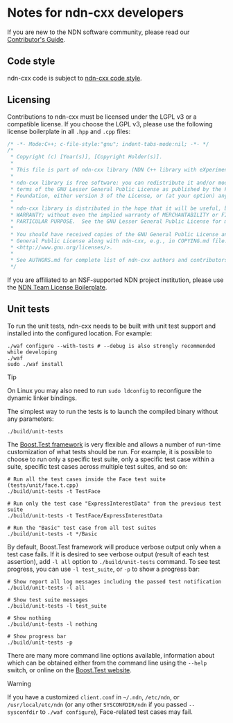 # Notes for ndn-cxx developers

If you are new to the NDN software community, please read our
[Contributor's Guide](https://github.com/named-data/.github/blob/main/CONTRIBUTING.md).

## Code style

ndn-cxx code is subject to [ndn-cxx code style](https://docs.named-data.net/ndn-cxx/current/code-style.html).

## Licensing

Contributions to ndn-cxx must be licensed under the LGPL v3 or a compatible license.
If you choose the LGPL v3, please use the following license boilerplate in all `.hpp`
and `.cpp` files:

```cpp
/* -*- Mode:C++; c-file-style:"gnu"; indent-tabs-mode:nil; -*- */
/*
 * Copyright (c) [Year(s)], [Copyright Holder(s)].
 *
 * This file is part of ndn-cxx library (NDN C++ library with eXperimental eXtensions).
 *
 * ndn-cxx library is free software: you can redistribute it and/or modify it under the
 * terms of the GNU Lesser General Public License as published by the Free Software
 * Foundation, either version 3 of the License, or (at your option) any later version.
 *
 * ndn-cxx library is distributed in the hope that it will be useful, but WITHOUT ANY
 * WARRANTY; without even the implied warranty of MERCHANTABILITY or FITNESS FOR A
 * PARTICULAR PURPOSE.  See the GNU Lesser General Public License for more details.
 *
 * You should have received copies of the GNU General Public License and GNU Lesser
 * General Public License along with ndn-cxx, e.g., in COPYING.md file.  If not, see
 * <http://www.gnu.org/licenses/>.
 *
 * See AUTHORS.md for complete list of ndn-cxx authors and contributors.
 */
```

If you are affiliated to an NSF-supported NDN project institution, please use the [NDN Team License
Boilerplate](https://redmine.named-data.net/projects/ndn-cxx/wiki/NDN_Team_License_Boilerplate_(ndn-cxx)).

## Unit tests

To run the unit tests, ndn-cxx needs to be built with unit test support and installed
into the configured location.  For example:

```shell
./waf configure --with-tests # --debug is also strongly recommended while developing
./waf
sudo ./waf install
```

> [!TIP]
> On Linux you may also need to run `sudo ldconfig` to reconfigure the dynamic linker bindings.

The simplest way to run the tests is to launch the compiled binary without any parameters:

```shell
./build/unit-tests
```

The [Boost.Test framework](https://www.boost.org/doc/libs/1_71_0/libs/test/doc/html/index.html)
is very flexible and allows a number of run-time customization of what tests should be run.
For example, it is possible to choose to run only a specific test suite, only a specific
test case within a suite, specific test cases across multiple test suites, and so on:

```shell
# Run all the test cases inside the Face test suite (tests/unit/face.t.cpp)
./build/unit-tests -t TestFace

# Run only the test case "ExpressInterestData" from the previous test suite
./build/unit-tests -t TestFace/ExpressInterestData

# Run the "Basic" test case from all test suites
./build/unit-tests -t */Basic
```

By default, Boost.Test framework will produce verbose output only when a test case fails.
If it is desired to see verbose output (result of each test assertion), add `-l all`
option to `./build/unit-tests` command.  To see test progress, you can use `-l test_suite`,
or `-p` to show a progress bar:

```shell
# Show report all log messages including the passed test notification
./build/unit-tests -l all

# Show test suite messages
./build/unit-tests -l test_suite

# Show nothing
./build/unit-tests -l nothing

# Show progress bar
./build/unit-tests -p
```

There are many more command line options available, information about which can be obtained
either from the command line using the `--help` switch, or online on the
[Boost.Test website](https://www.boost.org/doc/libs/1_71_0/libs/test/doc/html/boost_test/runtime_config.html).

> [!WARNING]
> If you have a customized `client.conf` in `~/.ndn`, `/etc/ndn`, or `/usr/local/etc/ndn`
> (or any other `SYSCONFDIR/ndn` if you passed `--sysconfdir` to `./waf configure`),
> Face-related test cases may fail.
